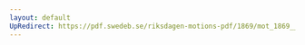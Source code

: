```yaml
---
layout: default
UpRedirect: https://pdf.swedeb.se/riksdagen-motions-pdf/1869/mot_1869__ak__00002/mot_1869__ak__00002_001.pdf
---
```

